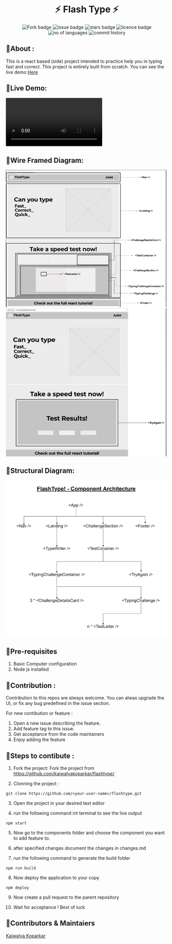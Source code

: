 <h1 align="center">
    ⚡ Flash Type ⚡
</h1>

<div align="center">

![Fork badge](https://img.shields.io/github/forks/kaiwalyakoparkar/flashtype)
![issue badge](https://img.shields.io/github/issues/kaiwalyakoparkar/flashtype)
![stars badge](https://img.shields.io/github/stars/kaiwalyakoparkar/flashtype)
![licence badge](https://img.shields.io/github/license/kaiwalyakoparkar/flashtype)
![no of languages](https://img.shields.io/github/languages/count/kaiwalyakoparkar/flashtype)
![commit history](https://img.shields.io/github/commits-since/kaiwalyakoparkar/flashtype/1.0.0/master)

</div>

## 📌About :

This is a react based (side) project intended to practice help you in typing fast and correct. This project is entirely built from scratch. You can see the live demo [Here](https://kaiwalyakoparkar.github.io/flashtype)

## 📌Live Demo:

![Live Demo](https://github.com/kaiwalyakoparkar/flashtype/blob/master/doc_images/FlashType.avi)

## 📌Wire Framed Diagram:

<img src = "./doc_images/WireFrame1.png" width="500px"/>
<img src = "./doc_images/WireFrame2.png" width="500px"/>

## 📌Structural Diagram:

<img src = "./doc_images/StructuralFames.png" width="500px"/>

## 📌Pre-requisites

1. Basic Computer configuration
2. Node js installed

## 📌Contribution :

Contribution to this repos are always welcome. You can alwas upgrade the UI, or fix any bug predefined in the issue section.

For new contibution or feature : 

1. Open a new issue describing the feature.
2. Add feature tag to this issue.
3. Get acceptance from the code maintainers
4. Enjoy adding the feature

## 📌Steps to contibute :

1. Fork the project:
Fork the project from https://github.com/kaiwalyakoparkar/flashtype/

2. Clonning the project :
```git
git clone https://github.com/<your-user-name>/flashtype.git
```
3. Open the project in your desired text editor

4. run the following command int terminal to see the live output
```node
npm start
```
5. Now go to the components folder and choose the component you want to add feature to.

6. after specified changes document the changes in changes.md

7. run the following command to generate the build folder
```node
npm run build
```
8. Now deploy the application to your copy
```node
npm deploy
```
9. Now create a pull request to the parent repository

10. Wait for acceptance ! Best of luck

## 📌Contributors & Maintaiers
[Kaiwalya Koparkar](https://kaiwalyakoparkar.github.io/)
